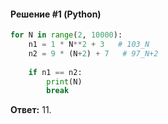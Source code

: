 #### Решение #1 (Python)
```python
for N in range(2, 10000):
	n1 = 1 * N**2 + 3	# 103_N
	n2 = 9 * (N+2) + 7	 # 97_N+2
	
	if n1 == n2:
		print(N)
		break
```
**Ответ:** 11.
